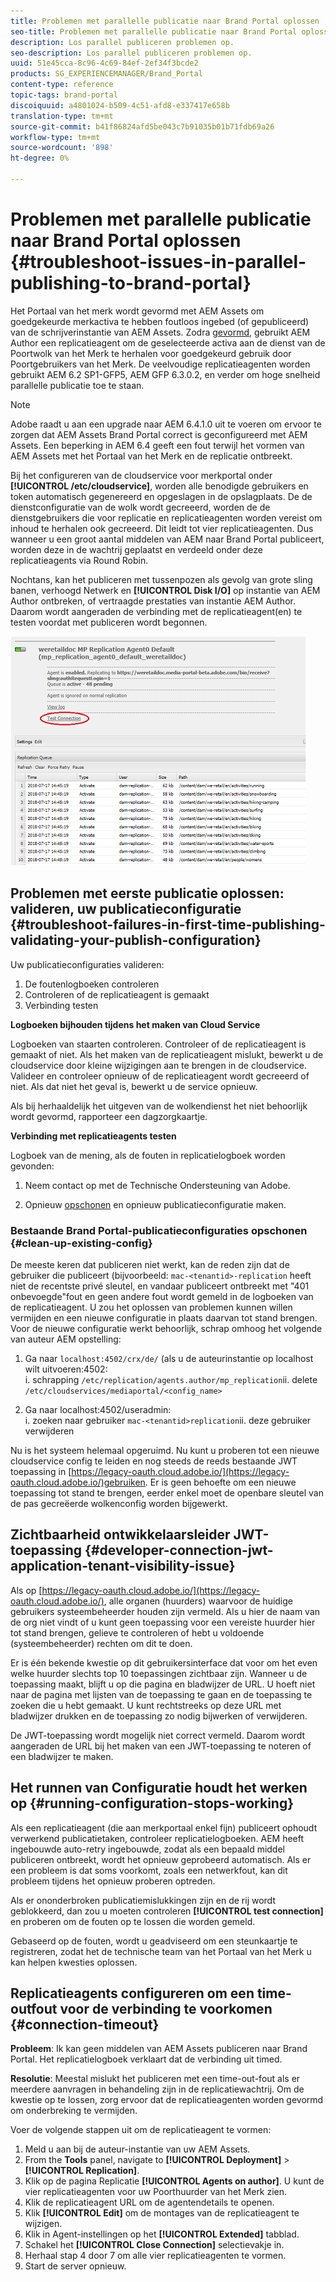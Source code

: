 ```yaml
---
title: Problemen met parallelle publicatie naar Brand Portal oplossen
seo-title: Problemen met parallelle publicatie naar Brand Portal oplossen
description: Los parallel publiceren problemen op.
seo-description: Los parallel publiceren problemen op.
uuid: 51e45cca-8c96-4c69-84ef-2ef34f3bcde2
products: SG_EXPERIENCEMANAGER/Brand_Portal
content-type: reference
topic-tags: brand-portal
discoiquuid: a4801024-b509-4c51-afd8-e337417e658b
translation-type: tm+mt
source-git-commit: b41f86824afd5be043c7b91035b01b71fdb69a26
workflow-type: tm+mt
source-wordcount: '898'
ht-degree: 0%

---
```



# Problemen met parallelle publicatie naar Brand Portal oplossen {#troubleshoot-issues-in-parallel-publishing-to-brand-portal}

Het Portaal van het merk wordt gevormd met AEM Assets om goedgekeurde merkactiva te hebben foutloos ingebed (of gepubliceerd) van de schrijverinstantie van AEM Assets. Zodra [gevormd](../using/configure-aem-assets-with-brand-portal.md), gebruikt AEM Author een replicatieagent om de geselecteerde activa aan de dienst van de Poortwolk van het Merk te herhalen voor goedgekeurd gebruik door Poortgebruikers van het Merk. De veelvoudige replicatieagenten worden gebruikt AEM 6.2 SP1-GFP5, AEM GFP 6.3.0.2, en verder om hoge snelheid parallelle publicatie toe te staan.

>[!NOTE]
>
>Adobe raadt u aan een upgrade naar AEM 6.4.1.0 uit te voeren om ervoor te zorgen dat AEM Assets Brand Portal correct is geconfigureerd met AEM Assets. Een beperking in AEM 6.4 geeft een fout terwijl het vormen van AEM Assets met het Portaal van het Merk en de replicatie ontbreekt.

Bij het configureren van de cloudservice voor merkportal onder **[!UICONTROL /etc/cloudservice]**, worden alle benodigde gebruikers en token automatisch gegenereerd en opgeslagen in de opslagplaats. De de dienstconfiguratie van de wolk wordt gecreeerd, worden de de dienstgebruikers die voor replicatie en replicatieagenten worden vereist om inhoud te herhalen ook gecreeerd. Dit leidt tot vier replicatieagenten. Dus wanneer u een groot aantal middelen van AEM naar Brand Portal publiceert, worden deze in de wachtrij geplaatst en verdeeld onder deze replicatieagents via Round Robin.

Nochtans, kan het publiceren met tussenpozen als gevolg van grote sling banen, verhoogd Netwerk en **[!UICONTROL Disk I/O]** op instantie van AEM Author ontbreken, of vertraagde prestaties van instantie AEM Author. Daarom wordt aangeraden de verbinding met de replicatieagent(en) te testen voordat met publiceren wordt begonnen.

![](assets/test-connection.png)

## Problemen met eerste publicatie oplossen: valideren, uw publicatieconfiguratie {#troubleshoot-failures-in-first-time-publishing-validating-your-publish-configuration}

Uw publicatieconfiguraties valideren:

1. De foutenlogboeken controleren
1. Controleren of de replicatieagent is gemaakt
1. Verbinding testen

**Logboeken bijhouden tijdens het maken van Cloud Service**

Logboeken van staarten controleren. Controleer of de replicatieagent is gemaakt of niet. Als het maken van de replicatieagent mislukt, bewerkt u de cloudservice door kleine wijzigingen aan te brengen in de cloudservice. Valideer en controleer opnieuw of de replicatieagent wordt gecreeerd of niet. Als dat niet het geval is, bewerkt u de service opnieuw.

Als bij herhaaldelijk het uitgeven van de wolkendienst het niet behoorlijk wordt gevormd, rapporteer een dagzorgkaartje.

**Verbinding met replicatieagents testen**

Logboek van de mening, als de fouten in replicatielogboek worden gevonden:

1. Neem contact op met de Technische Ondersteuning van Adobe.

1. Opnieuw [opschonen](../using/troubleshoot-parallel-publishing.md#clean-up-existing-config) en opnieuw publicatieconfiguratie maken.

<!--
Comment Type: remark
Last Modified By: Mini Gulati (mgulati)
Last Modified Date: 2018-06-21T22:56:21.256-0400
<p>?? check and compare public key. At times public key is different</p>
<p>?? another thing to check in /useradmin</p>
-->

### Bestaande Brand Portal-publicatieconfiguraties opschonen {#clean-up-existing-config}

De meeste keren dat publiceren niet werkt, kan de reden zijn dat de gebruiker die publiceert (bijvoorbeeld: `mac-<tenantid>-replication` heeft niet de recentste privé sleutel, en vandaar publiceert ontbreekt met &quot;401 onbevoegde&quot;fout en geen andere fout wordt gemeld in de logboeken van de replicatieagent. U zou het oplossen van problemen kunnen willen vermijden en een nieuwe configuratie in plaats daarvan tot stand brengen. Voor de nieuwe configuratie werkt behoorlijk, schrap omhoog het volgende van auteur AEM opstelling:

1. Ga naar `localhost:4502/crx/de/` (als u de auteurinstantie op localhost wilt uitvoeren:4502:\
   i. schrapping `/etc/replication/agents.author/mp_replication`ii. delete `/etc/cloudservices/mediaportal/<config_name>`

1. Ga naar localhost:4502/useradmin:\
   i. zoeken naar gebruiker `mac-<tenantid>replication`ii. deze gebruiker verwijderen

Nu is het systeem helemaal opgeruimd. Nu kunt u proberen tot een nieuwe cloudservice config te leiden en nog steeds de reeds bestaande JWT toepassing in [https://legacy-oauth.cloud.adobe.io/](https://legacy-oauth.cloud.adobe.io/)gebruiken. Er is geen behoefte om een nieuwe toepassing tot stand te brengen, eerder enkel moet de openbare sleutel van de pas gecreëerde wolkenconfig worden bijgewerkt.

## Zichtbaarheid ontwikkelaarsleider JWT-toepassing {#developer-connection-jwt-application-tenant-visibility-issue}

Als op [https://legacy-oauth.cloud.adobe.io/](https://legacy-oauth.cloud.adobe.io/), alle organen (huurders) waarvoor de huidige gebruikers systeembeheerder houden zijn vermeld. Als u hier de naam van de org niet vindt of u kunt geen toepassing voor een vereiste huurder hier tot stand brengen, gelieve te controleren of hebt u voldoende (systeembeheerder) rechten om dit te doen.

Er is één bekende kwestie op dit gebruikersinterface dat voor om het even welke huurder slechts top 10 toepassingen zichtbaar zijn. Wanneer u de toepassing maakt, blijft u op die pagina en bladwijzer de URL. U hoeft niet naar de pagina met lijsten van de toepassing te gaan en de toepassing te zoeken die u hebt gemaakt. U kunt rechtstreeks op deze URL met bladwijzer drukken en de toepassing zo nodig bijwerken of verwijderen.

De JWT-toepassing wordt mogelijk niet correct vermeld. Daarom wordt aangeraden de URL bij het maken van een JWT-toepassing te noteren of een bladwijzer te maken.

## Het runnen van Configuratie houdt het werken op {#running-configuration-stops-working}

<!--
Comment Type: draft

<p>If the running configuration stops working, either of the following two possibilities
<g class="gr_ gr_15 gr-alert gr_gramm gr_inline_cards gr_run_anim Grammar multiReplace" data-gr-id="15" id="15" style="font-size: 12px;">
are
</g> there:</p>
<p>1.
<g class="gr_ gr_14 gr-alert gr_gramm gr_inline_cards gr_run_anim Grammar only-ins doubleReplace replaceWithoutSep" data-gr-id="14" id="14">
Connection
</g> has failed, or</p>
<p>2. Publish has failed with permission to dam-replication-service denied, while connection has passed </p>
<p>If the connection has failed [1], the
<g class="gr_ gr_10 gr-alert gr_spell gr_inline_cards gr_run_anim ContextualSpelling ins-del multiReplace" data-gr-id="10" id="10">
fail safe
</g> way to fix it is to <a href="../using/troubleshoot-parallel-publishing.md#main-pars-header-1664955658">clean up</a> the existing Brand Portal publish configuration and recreate a publish configuration. </p>
<p>However, if the
<g class="gr_ gr_18 gr-alert gr_spell gr_inline_cards gr_run_anim ContextualSpelling" data-gr-id="18" id="18">
publish
</g> has failed with
<g class="gr_ gr_16 gr-alert gr_gramm gr_inline_cards gr_run_anim Grammar only-ins doubleReplace replaceWithoutSep" data-gr-id="16" id="16">
permission
</g> denied to dam-replication-service, raise a support ticket.</p>
-->

Als een replicatieagent (die aan merkportaal enkel fijn) publiceert ophoudt verwerkend publicatietaken, controleer replicatielogboeken. AEM heeft ingebouwde auto-retry ingebouwde, zodat als een bepaald middel publiceren ontbreekt, wordt het opnieuw geprobeerd automatisch. Als er een probleem is dat soms voorkomt, zoals een netwerkfout, kan dit probleem tijdens het opnieuw proberen optreden.

Als er ononderbroken publicatiemislukkingen zijn en de rij wordt geblokkeerd, dan zou u moeten controleren **[!UICONTROL test connection]** en proberen om de fouten op te lossen die worden gemeld.

Gebaseerd op de fouten, wordt u geadviseerd om een steunkaartje te registreren, zodat het de technische team van het Portaal van het Merk u kan helpen kwesties oplossen.


## Replicatieagents configureren om een time-outfout voor de verbinding te voorkomen {#connection-timeout}

**Probleem**: Ik kan geen middelen van AEM Assets publiceren naar Brand Portal. Het replicatielogboek verklaart dat de verbinding uit timed.

**Resolutie**: Meestal mislukt het publiceren met een time-out-fout als er meerdere aanvragen in behandeling zijn in de replicatiewachtrij. Om de kwestie op te lossen, zorg ervoor dat de replicatieagenten worden gevormd om onderbreking te vermijden.

Voer de volgende stappen uit om de replicatieagent te vormen:
1. Meld u aan bij de auteur-instantie van uw AEM Assets.
1. From the **Tools** panel, navigate to **[!UICONTROL Deployment]** > **[!UICONTROL Replication]**.
1. Klik op de pagina Replicatie **[!UICONTROL Agents on author]**. U kunt de vier replicatieagenten voor uw Poorthuurder van het Merk zien.
1. Klik de replicatieagent URL om de agentendetails te openen.
1. Klik **[!UICONTROL Edit]** om de montages van de replicatieagent te wijzigen.
1. Klik in Agent-instellingen op het **[!UICONTROL Extended]** tabblad.
1. Schakel het **[!UICONTROL Close Connection]** selectievakje in.
1. Herhaal stap 4 door 7 om alle vier replicatieagenten te vormen.
1. Start de server opnieuw.